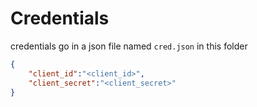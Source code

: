 # Credentials
credentials go in a json file named `cred.json` in this folder

```json
{
    "client_id":"<client_id>",
    "client_secret":"<client_secret>"
}
```
